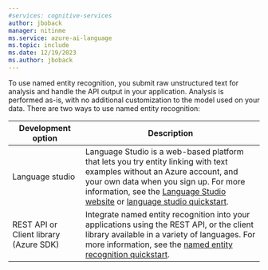```yaml
---
#services: cognitive-services
author: jboback
manager: nitinme
ms.service: azure-ai-language
ms.topic: include
ms.date: 12/19/2023
ms.author: jboback
---
```


To use named entity recognition, you submit raw unstructured text for analysis and handle the API output in your application. Analysis is performed as-is, with no additional customization to the model used on your data. There are two ways to use named entity recognition:


|Development option  |Description  |
|---------|---------|
|Language studio     | Language Studio is a web-based platform that lets you try entity linking with text examples without an Azure account, and your own data when you sign up. For more information, see the [Language Studio website](https://language.cognitive.azure.com/tryout/namedEntities) or [language studio quickstart](../../language-studio.md).         |
|REST API or Client library (Azure SDK)      | Integrate named entity recognition into your applications using the REST API, or the client library available in a variety of languages. For more information, see the [named entity recognition quickstart](../quickstart.md).        |
